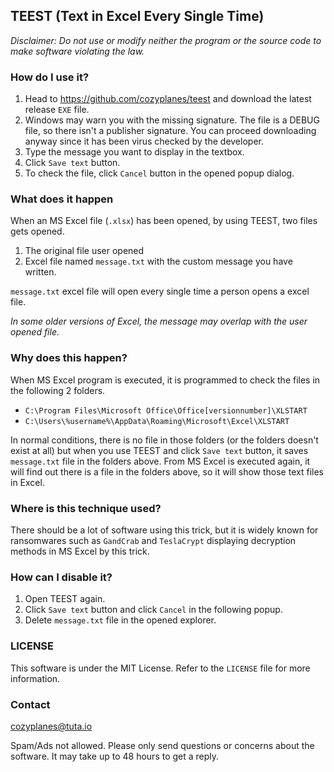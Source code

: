 ## TEEST (Text in Excel Every Single Time)

*Disclaimer: Do not use or modify neither the program or the source code to make software violating the law.*

### How do I use it?

1. Head to https://github.com/cozyplanes/teest and download the latest release `EXE` file.
1. Windows may warn you with the missing signature. The file is a DEBUG file, so there isn't a publisher signature. You can proceed downloading anyway since it has been virus checked by the developer.
2. Type the message you want to display in the textbox.
3. Click `Save text` button.
5. To check the file, click `Cancel` button in the opened popup dialog.



### What does it happen 

When an MS Excel file (`.xlsx`) has been opened, by using TEEST, two files gets opened.

1. The original file user opened
2. Excel file named `message.txt` with the custom message you have written.

`message.txt` excel file will open every single time a person opens a excel file. 

*In some older versions of Excel, the message may overlap with the user opened file.*

### Why does this happen?

When MS Excel program is executed, it is programmed to check the files in the following 2 folders.

- `C:\Program Files\Microsoft Office\Office[versionnumber]\XLSTART`
- `C:\Users\%username%\AppData\Roaming\Microsoft\Excel\XLSTART`

In normal conditions, there is no file in those folders (or the folders doesn't exist at all) but when you use TEEST and click `Save text` button, it saves `message.txt` file in the folders above. From MS Excel is executed again, it will find out there is a file in the folders above, so it will show those text files in Excel.

### Where is this technique used?

There should be a lot of software using this trick, but it is widely known for ransomwares such as `GandCrab` and `TeslaCrypt` displaying decryption methods in MS Excel by this trick.

### How can I disable it?

1. Open TEEST again.
2. Click `Save text` button and click `Cancel` in the following popup.
3. Delete `message.txt` file in the opened explorer.

### LICENSE

This software is under the MIT License. Refer to the `LICENSE` file for more information.

### Contact

<cozyplanes@tuta.io>

Spam/Ads not allowed. Please only send questions or concerns about the software. It may take up to 48 hours to get a reply.

